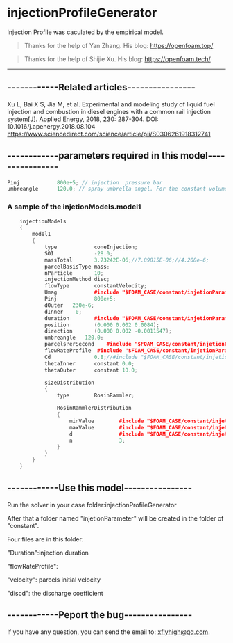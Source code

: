 # injectionProfileGenerator
Injection Profile was caculated by the empirical model.

> Thanks for the help of Yan Zhang. His blog:  https://openfoam.top/

> Thanks for the help of Shijie Xu. His blog:  https://openfoam.tech/

---
## ------------Related articles----------------
Xu L, Bai X S, Jia M, et al. Experimental and modeling study of liquid fuel injection and combustion in diesel engines with a common rail injection system[J]. Applied Energy, 2018, 230: 287-304.
DOI: 10.1016/j.apenergy.2018.08.104
https://www.sciencedirect.com/science/article/pii/S0306261918312741


## ------------parameters required  in this model----------------
```C++
Pinj	        800e+5; // injection  pressure bar
umbreangle      120.0; // spray umbrella angel. For the constant volume vessel the umbrella is 0.0;
```
### A sample of the injetionModels.model1
```C++
    injectionModels
    {
        model1
        {
            type            coneInjection;
            SOI             -28.0;
            massTotal       3.73242E-06;//7.89815E-06;//4.208e-6;
            parcelBasisType mass;
	        nParticle	    10;
            injectionMethod disc;
            flowType        constantVelocity;
			Umag            #include "$FOAM_CASE/constant/injetionParameter/velocity";
            Pinj	        800e+5;
            dOuter   230e-6;
            dInner    0;
            duration        #include "$FOAM_CASE/constant/injetionParameter/duration";
	        position        (0.000 0.002 0.0084);
	        direction       (0.000 0.002 -0.0011547);
		    umbreangle   120.0;
            parcelsPerSecond	#include "$FOAM_CASE/constant/injetionParameter/parcelsPerSecond";
            flowRateProfile  #include "$FOAM_CASE/constant/injetionParameter/flowRateProfile";
            Cd              0.8;//#include "$FOAM_CASE/constant/injetionParameter/discd";//0.8;
            thetaInner      constant 0.0;
            thetaOuter      constant 10.0;

            sizeDistribution
            {
                type        RosinRammler;

                RosinRammlerDistribution
                {
                    minValue        #include "$FOAM_CASE/constant/injetionParameter/minValue";
                    maxValue        #include "$FOAM_CASE/constant/injetionParameter/maxValue";
                    d               #include "$FOAM_CASE/constant/injetionParameter/meanValue";
                    n               3;
                }
            }
        }
    }
```
## ------------Use this model----------------
Run the solver in your case folder:injectionProfileGenerator

After that a folder named "injetionParameter" will be created in the folder of "constant". 

Four files are in this folder:

"Duration":injection duration 

"flowRateProfile":

"velocity": parcels initial velocity 

"discd": the discharge coefficient

## ------------Peport the bug----------------
If you have any question, you can send the email to: xflyhigh@qq.com.



